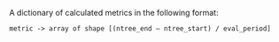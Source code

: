 
A dictionary of calculated metrics in the following format:

```
metric -> array of shape [(ntree_end – ntree_start) / eval_period]
```
